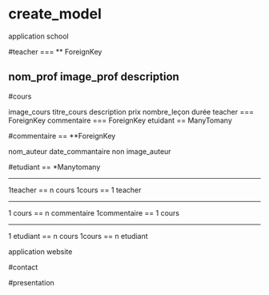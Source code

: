 # create_model


application school

#teacher  === ** ForeignKey

nom_prof
image_prof
description
---------
#cours

image_cours 
titre_cours 
description 
prix
nombre_leçon
durée
teacher === ForeignKey
commentaire === ForeignKey
etuidant == ManyTomany


#commentaire == **ForeignKey

nom_auteur 
date_commantaire non
image_auteur 

#etudiant == *Manytomany

---------
1teacher == n cours
1cours == 1 teacher

---------

1 cours == n commentaire
1commentaire == 1 cours

---------
 
1 etudiant == n cours
1cours == n etudiant




application website

#contact


#presentation

 
